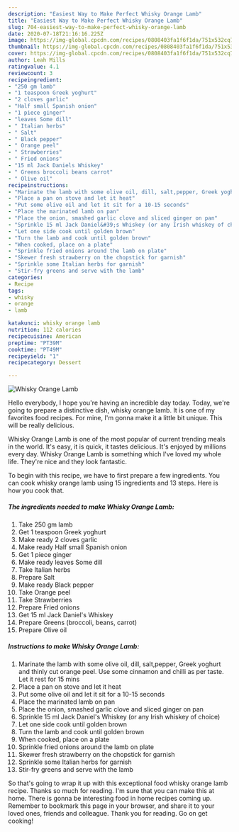 ```yaml
---
description: "Easiest Way to Make Perfect Whisky Orange Lamb"
title: "Easiest Way to Make Perfect Whisky Orange Lamb"
slug: 704-easiest-way-to-make-perfect-whisky-orange-lamb
date: 2020-07-18T21:16:16.225Z
image: https://img-global.cpcdn.com/recipes/0808403fa1f6f1da/751x532cq70/whisky-orange-lamb-recipe-main-photo.jpg
thumbnail: https://img-global.cpcdn.com/recipes/0808403fa1f6f1da/751x532cq70/whisky-orange-lamb-recipe-main-photo.jpg
cover: https://img-global.cpcdn.com/recipes/0808403fa1f6f1da/751x532cq70/whisky-orange-lamb-recipe-main-photo.jpg
author: Leah Mills
ratingvalue: 4.1
reviewcount: 3
recipeingredient:
- "250 gm lamb"
- "1 teaspoon Greek yoghurt"
- "2 cloves garlic"
- "Half small Spanish onion"
- "1 piece ginger"
- "leaves Some dill"
- " Italian herbs"
- " Salt"
- " Black pepper"
- " Orange peel"
- " Strawberries"
- " Fried onions"
- "15 ml Jack Daniels Whiskey"
- " Greens broccoli beans carrot"
- " Olive oil"
recipeinstructions:
- "Marinate the lamb with some olive oil, dill, salt,pepper, Greek yoghurt and thinly cut orange peel. Use some cinnamon and chilli as per taste. Let it rest for 15 mins"
- "Place a pan on stove and let it heat"
- "Put some olive oil and let it sit for a 10-15 seconds"
- "Place the marinated lamb on pan"
- "Place the onion, smashed garlic clove and sliced ginger on pan"
- "Sprinkle 15 ml Jack Daniel&#39;s Whiskey (or any Irish whiskey of choice)"
- "Let one side cook until golden brown"
- "Turn the lamb and cook until golden brown"
- "When cooked, place on a plate"
- "Sprinkle fried onions around the lamb on plate"
- "Skewer fresh strawberry on the chopstick for garnish"
- "Sprinkle some Italian herbs for garnish"
- "Stir-fry greens and serve with the lamb"
categories:
- Recipe
tags:
- whisky
- orange
- lamb

katakunci: whisky orange lamb 
nutrition: 112 calories
recipecuisine: American
preptime: "PT39M"
cooktime: "PT49M"
recipeyield: "1"
recipecategory: Dessert

---
```



![Whisky Orange Lamb](https://img-global.cpcdn.com/recipes/0808403fa1f6f1da/751x532cq70/whisky-orange-lamb-recipe-main-photo.jpg)

Hello everybody, I hope you're having an incredible day today. Today, we're going to prepare a distinctive dish, whisky orange lamb. It is one of my favorites food recipes. For mine, I'm gonna make it a little bit unique. This will be really delicious.

Whisky Orange Lamb is one of the most popular of current trending meals in the world. It's easy, it is quick, it tastes delicious. It's enjoyed by millions every day. Whisky Orange Lamb is something which I've loved my whole life. They're nice and they look fantastic.




To begin with this recipe, we have to first prepare a few ingredients. You can cook whisky orange lamb using 15 ingredients and 13 steps. Here is how you cook that.

<!--inarticleads1-->

##### The ingredients needed to make Whisky Orange Lamb:

1. Take 250 gm lamb
1. Get 1 teaspoon Greek yoghurt
1. Make ready 2 cloves garlic
1. Make ready Half small Spanish onion
1. Get 1 piece ginger
1. Make ready leaves Some dill
1. Take  Italian herbs
1. Prepare  Salt
1. Make ready  Black pepper
1. Take  Orange peel
1. Take  Strawberries
1. Prepare  Fried onions
1. Get 15 ml Jack Daniel&#39;s Whiskey
1. Prepare  Greens (broccoli, beans, carrot)
1. Prepare  Olive oil




<!--inarticleads2-->

##### Instructions to make Whisky Orange Lamb:

1. Marinate the lamb with some olive oil, dill, salt,pepper, Greek yoghurt and thinly cut orange peel. Use some cinnamon and chilli as per taste. Let it rest for 15 mins
1. Place a pan on stove and let it heat
1. Put some olive oil and let it sit for a 10-15 seconds
1. Place the marinated lamb on pan
1. Place the onion, smashed garlic clove and sliced ginger on pan
1. Sprinkle 15 ml Jack Daniel&#39;s Whiskey (or any Irish whiskey of choice)
1. Let one side cook until golden brown
1. Turn the lamb and cook until golden brown
1. When cooked, place on a plate
1. Sprinkle fried onions around the lamb on plate
1. Skewer fresh strawberry on the chopstick for garnish
1. Sprinkle some Italian herbs for garnish
1. Stir-fry greens and serve with the lamb




So that's going to wrap it up with this exceptional food whisky orange lamb recipe. Thanks so much for reading. I'm sure that you can make this at home. There is gonna be interesting food in home recipes coming up. Remember to bookmark this page in your browser, and share it to your loved ones, friends and colleague. Thank you for reading. Go on get cooking!
